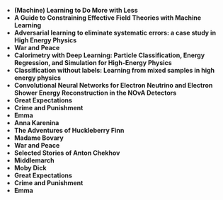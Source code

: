 
<ul>
  
 <li><b><a target="_blank" href="https://github.com/manjunath5496/Top-Ten-Works-Of-The-19th-Century/blob/master/pal(1).pdf" style="text-decoration:none;">(Machine) Learning to Do More with Less</a></b></li>
  
<li><b><a target="_blank" href="https://github.com/manjunath5496/Top-Ten-Works-Of-The-19th-Century/blob/master/pal(2).pdf" style="text-decoration:none;">A Guide to Constraining Effective Field Theories with Machine Learning</a></b></li>

<li><b><a target="_blank" href="https://github.com/manjunath5496/Top-Ten-Works-Of-The-19th-Century/blob/master/pal(3).pdf" style="text-decoration:none;">Adversarial learning to eliminate systematic errors: a case study in High Energy Physics</a></b></li>                         
  <li><b><a target="_blank" href="https://github.com/manjunath5496/Top-Ten-Works-Of-The-19th-Century/blob/master/pal(4).pdf" style="text-decoration:none;">War and Peace</a></b></li>
  
 <li><b><a target="_blank" href="https://github.com/manjunath5496/Top-Ten-Works-Of-The-19th-Century/blob/master/pal(5).pdf" style="text-decoration:none;">Calorimetry with Deep Learning: Particle Classification, Energy Regression, and Simulation for High-Energy Physics</a></b></li>  
 
   <li><b><a target="_blank" href="https://github.com/manjunath5496/Top-Ten-Works-Of-The-19th-Century/blob/master/pal(6).pdf" style="text-decoration:none;">Classification without labels: Learning from mixed samples in high energy physics</a></b></li>  
                                             

 <li><b><a target="_blank" href="https://github.com/manjunath5496/Top-Ten-Works-Of-The-19th-Century/blob/master/pal(7).pdf" style="text-decoration:none;">Convolutional Neural Networks for Electron Neutrino and Electron Shower Energy Reconstruction in the NOvA Detectors</a></b></li>
  
<li><b><a target="_blank" href="https://github.com/manjunath5496/Top-Ten-Works-Of-The-19th-Century/blob/master/pal(8).pdf" style="text-decoration:none;">Great Expectations</a></b></li>

<li><b><a target="_blank" href="https://github.com/manjunath5496/Top-Ten-Works-Of-The-19th-Century/blob/master/pal(9).pdf" style="text-decoration:none;">Crime and Punishment</a></b></li>                         
  <li><b><a target="_blank" href="https://github.com/manjunath5496/Top-Ten-Works-Of-The-19th-Century/blob/master/pal(10).pdf" style="text-decoration:none;">Emma</a></b></li>  
                          
 <li><b><a target="_blank" href="https://github.com/manjunath5496/Top-Ten-Works-Of-The-19th-Century/blob/master/pal(11).pdf" style="text-decoration:none;">Anna Karenina</a></b></li>
  
<li><b><a target="_blank" href="https://github.com/manjunath5496/Top-Ten-Works-Of-The-19th-Century/blob/master/pal(12).pdf" style="text-decoration:none;">The Adventures of Huckleberry Finn</a></b></li>

<li><b><a target="_blank" href="https://github.com/manjunath5496/Top-Ten-Works-Of-The-19th-Century/blob/master/pal(13).pdf" style="text-decoration:none;">Madame Bovary</a></b></li>                         
  <li><b><a target="_blank" href="https://github.com/manjunath5496/Top-Ten-Works-Of-The-19th-Century/blob/master/pal(14).pdf" style="text-decoration:none;">War and Peace</a></b></li>  
     <li><b><a target="_blank" href="https://github.com/manjunath5496/Top-Ten-Works-Of-The-19th-Century/blob/master/pal(15).pdf" style="text-decoration:none;">Selected Stories of Anton Chekhov</a></b></li>  
   <li><b><a target="_blank" href="https://github.com/manjunath5496/Top-Ten-Works-Of-The-19th-Century/blob/master/pal(16).pdf" style="text-decoration:none;">Middlemarch</a></b></li>  
                                             

 <li><b><a target="_blank" href="https://github.com/manjunath5496/Top-Ten-Works-Of-The-19th-Century/blob/master/pal(17).pdf" style="text-decoration:none;">Moby Dick </a></b></li>
  
<li><b><a target="_blank" href="https://github.com/manjunath5496/Top-Ten-Works-Of-The-19th-Century/blob/master/pal(18).pdf" style="text-decoration:none;">Great Expectations</a></b></li>

<li><b><a target="_blank" href="https://github.com/manjunath5496/Top-Ten-Works-Of-The-19th-Century/blob/master/pal(19).pdf" style="text-decoration:none;">Crime and Punishment</a></b></li>                         
  <li><b><a target="_blank" href="https://github.com/manjunath5496/Top-Ten-Works-Of-The-19th-Century/blob/master/pal(20).pdf" style="text-decoration:none;">Emma</a></b></li>  
                          

   

</ul>
